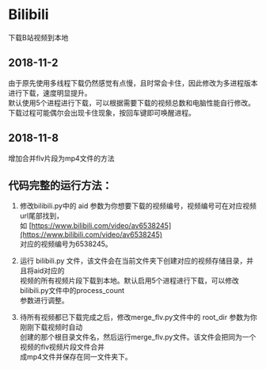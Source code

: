 # Bilibili
下载B站视频到本地

## 2018-11-2  
由于原先使用多线程下载仍然感觉有点慢，且时常会卡住，因此修改为多进程版本进行下载，速度明显提升。  
默认使用5个进程进行下载，可以根据需要下载的视频总数和电脑性能自行修改。
下载过程可能偶尔会出现卡住现象，按回车键即可唤醒进程。

## 2018-11-8
增加合并flv片段为mp4文件的方法  


## 代码完整的运行方法：  
1. 修改bilibili.py中的 aid 参数为你想要下载的视频编号，视频编号可在对应视频url尾部找到，  
如 [https://www.bilibili.com/video/av6538245](https://www.bilibili.com/video/av6538245)   
对应的视频编号为6538245。

2. 运行 bilibili.py 文件，该文件会在当前文件夹下创建对应的视频存储目录，并且将aid对应的  
视频的所有视频片段下载到本地。默认启用5个进程进行下载，可以修改bilibili.py文件中的process_count  
参数进行调整。  

3. 待所有视频都已下载完成之后，修改merge_flv.py文件中的 root_dir 参数为你刚刚下载视频时自动  
创建的那个根目录文件名，然后运行merge_flv.py文件。该文件会把同为一个视频的flv视频片段文件合并  
成mp4文件并保存在同一文件夹下。